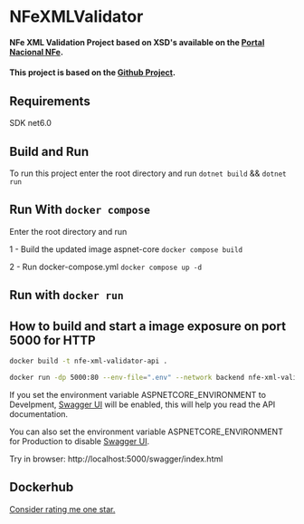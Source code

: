﻿# NFeXMLValidator

#### NFe XML Validation Project based on XSD's available on the [Portal Nacional NFe](https://www.nfe.fazenda.gov.br/portal/principal.aspx).

#### This project is based on the [Github Project](https://github.com/silvairsoares/web.api.xml.schema.validation).


## Requirements
SDK net6.0

## Build and Run

To run this project enter the root directory and run `dotnet build` && `dotnet run`

## Run With `docker compose`

Enter the root directory and run

1 - Build the updated image aspnet-core `docker compose build`

2 - Run docker-compose.yml `docker compose up -d`

## Run with `docker run`

## How to build and start a image exposure on port 5000 for HTTP
```bash
docker build -t nfe-xml-validator-api .
```
```bash
docker run -dp 5000:80 --env-file=".env" --network backend nfe-xml-validator-api
```

If you set the environment variable ASPNETCORE_ENVIRONMENT to Develpment, [Swagger UI](https://swagger.io/tools/swagger-ui/) will be enabled, this will help you read the API documentation.

You can also set the environment variable ASPNETCORE_ENVIRONMENT for Production to disable [Swagger UI](https://swagger.io/tools/swagger-ui/).

Try in browser: http://localhost:5000/swagger/index.html

## Dockerhub

[Consider rating me one star.](https://hub.docker.com/repository/docker/tiagosaldanha/nfe-xml-validator-api/general)
